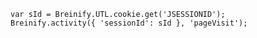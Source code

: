 >
```javascript--browser
var sId = Breinify.UTL.cookie.get('JSESSIONID');
Breinify.activity({ 'sessionId': sId }, 'pageVisit');
```